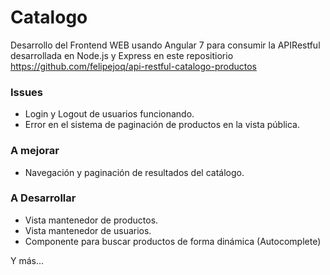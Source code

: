# Catalogo
Desarrollo del Frontend WEB usando Angular 7 para consumir la APIRestful desarrollada en Node.js y Express en este repositiorio https://github.com/felipejoq/api-restful-catalogo-productos

### Issues
- Login y Logout de usuarios funcionando.
- Error en el sistema de paginación de productos en la vista pública.

### A mejorar
- Navegación y paginación de resultados del catálogo.

### A Desarrollar
- Vista mantenedor de productos.
- Vista mantenedor de usuarios.
- Componente para buscar productos de forma dinámica (Autocomplete)

Y más...
